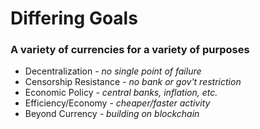 # Differing Goals
### A variety of currencies for a variety of purposes
<ul>
	<li class="fragment" data-fragment-index="10">
		Decentralization <em class="fragment" data-fragment-index="11"> - no single point of failure</em>
	</li>
	<li class="fragment" data-fragment-index="20">
		Censorship Resistance <em class="fragment" data-fragment-index="21"> - no bank or gov't restriction</em>
	</li>
	<li class="fragment" data-fragment-index="30">
		Economic Policy <em class="fragment" data-fragment-index="31"> - central banks, inflation, etc.</em>
	</li>
	<li class="fragment" data-fragment-index="40">
		Efficiency/Economy <em class="fragment" data-fragment-index="41"> - cheaper/faster activity</em>
	</li>
	<li class="fragment" data-fragment-index="50">
		Beyond Currency <em class="fragment" data-fragment-index="51"> - building on blockchain</em>
	</li>
</ul>

